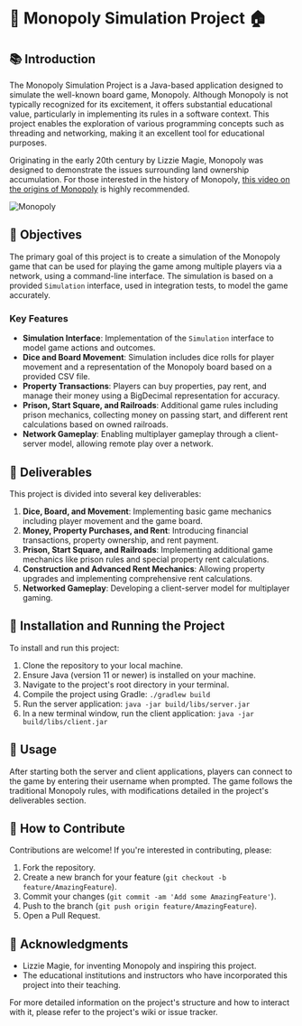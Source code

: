 # 🎲 Monopoly Simulation Project 🏠

## 📚 Introduction

The Monopoly Simulation Project is a Java-based application designed to simulate the well-known board game, Monopoly. Although Monopoly is not typically recognized for its excitement, it offers substantial educational value, particularly in implementing its rules in a software context. This project enables the exploration of various programming concepts such as threading and networking, making it an excellent tool for educational purposes.

Originating in the early 20th century by Lizzie Magie, Monopoly was designed to demonstrate the issues surrounding land ownership accumulation. For those interested in the history of Monopoly, [this video on the origins of Monopoly](https://www.youtube.com/watch?v=example) is highly recommended.

![Monopoly](https://example.com/monopoly_image.jpg)

## 🎯 Objectives

The primary goal of this project is to create a simulation of the Monopoly game that can be used for playing the game among multiple players via a network, using a command-line interface. The simulation is based on a provided `Simulation` interface, used in integration tests, to model the game accurately.

### Key Features

- **Simulation Interface**: Implementation of the `Simulation` interface to model game actions and outcomes.
- **Dice and Board Movement**: Simulation includes dice rolls for player movement and a representation of the Monopoly board based on a provided CSV file.
- **Property Transactions**: Players can buy properties, pay rent, and manage their money using a BigDecimal representation for accuracy.
- **Prison, Start Square, and Railroads**: Additional game rules including prison mechanics, collecting money on passing start, and different rent calculations based on owned railroads.
- **Network Gameplay**: Enabling multiplayer gameplay through a client-server model, allowing remote play over a network.

## 🚀 Deliverables

This project is divided into several key deliverables:

1. **Dice, Board, and Movement**: Implementing basic game mechanics including player movement and the game board.
2. **Money, Property Purchases, and Rent**: Introducing financial transactions, property ownership, and rent payment.
3. **Prison, Start Square, and Railroads**: Implementing additional game mechanics like prison rules and special property rent calculations.
4. **Construction and Advanced Rent Mechanics**: Allowing property upgrades and implementing comprehensive rent calculations.
5. **Networked Gameplay**: Developing a client-server model for multiplayer gaming.

## 💾 Installation and Running the Project

To install and run this project:

1. Clone the repository to your local machine.
2. Ensure Java (version 11 or newer) is installed on your machine.
3. Navigate to the project's root directory in your terminal.
4. Compile the project using Gradle: `./gradlew build`
5. Run the server application: `java -jar build/libs/server.jar`
6. In a new terminal window, run the client application: `java -jar build/libs/client.jar`

## 📖 Usage

After starting both the server and client applications, players can connect to the game by entering their username when prompted. The game follows the traditional Monopoly rules, with modifications detailed in the project's deliverables section.

## 🤝 How to Contribute

Contributions are welcome! If you're interested in contributing, please:

1. Fork the repository.
2. Create a new branch for your feature (`git checkout -b feature/AmazingFeature`).
3. Commit your changes (`git commit -am 'Add some AmazingFeature'`).
4. Push to the branch (`git push origin feature/AmazingFeature`).
5. Open a Pull Request.

## 🙏 Acknowledgments

- Lizzie Magie, for inventing Monopoly and inspiring this project.
- The educational institutions and instructors who have incorporated this project into their teaching.

For more detailed information on the project's structure and how to interact with it, please refer to the project's wiki or issue tracker.
